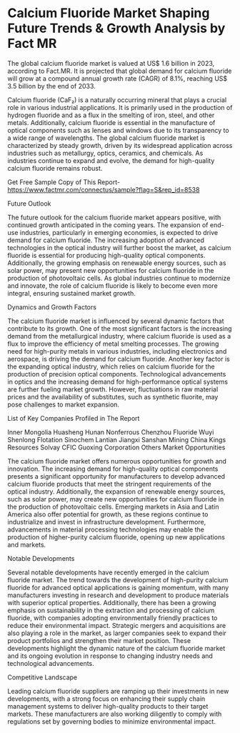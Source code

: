 # Calcium Fluoride Market Shaping Future Trends & Growth Analysis by Fact MR
The global calcium fluoride market is valued at US$ 1.6 billion in 2023, according to Fact.MR. It is projected that global demand for calcium fluoride will grow at a compound annual growth rate (CAGR) of 8.1%, reaching US$ 3.5 billion by the end of 2033.

Calcium fluoride (CaF₂) is a naturally occurring mineral that plays a crucial role in various industrial applications. It is primarily used in the production of hydrogen fluoride and as a flux in the smelting of iron, steel, and other metals. Additionally, calcium fluoride is essential in the manufacture of optical components such as lenses and windows due to its transparency to a wide range of wavelengths. The global calcium fluoride market is characterized by steady growth, driven by its widespread application across industries such as metallurgy, optics, ceramics, and chemicals. As industries continue to expand and evolve, the demand for high-quality calcium fluoride remains robust.

Get Free Sample Copy of This Report-https://www.factmr.com/connectus/sample?flag=S&rep_id=8538

Future Outlook

The future outlook for the calcium fluoride market appears positive, with continued growth anticipated in the coming years. The expansion of end-use industries, particularly in emerging economies, is expected to drive demand for calcium fluoride. The increasing adoption of advanced technologies in the optical industry will further boost the market, as calcium fluoride is essential for producing high-quality optical components. Additionally, the growing emphasis on renewable energy sources, such as solar power, may present new opportunities for calcium fluoride in the production of photovoltaic cells. As global industries continue to modernize and innovate, the role of calcium fluoride is likely to become even more integral, ensuring sustained market growth.

Dynamics and Growth Factors

The calcium fluoride market is influenced by several dynamic factors that contribute to its growth. One of the most significant factors is the increasing demand from the metallurgical industry, where calcium fluoride is used as a flux to improve the efficiency of metal smelting processes. The growing need for high-purity metals in various industries, including electronics and aerospace, is driving the demand for calcium fluoride. Another key factor is the expanding optical industry, which relies on calcium fluoride for the production of precision optical components. Technological advancements in optics and the increasing demand for high-performance optical systems are further fueling market growth. However, fluctuations in raw material prices and the availability of substitutes, such as synthetic fluorite, may pose challenges to market expansion.

List of Key Companies Profiled in The Report

Inner Mongolia Huasheng
Hunan Nonferrous Chenzhou Fluoride
Wuyi Shenlong Flotation
Sinochem Lantian
Jiangxi Sanshan Mining
China Kings Resources
Solvay
CFIC
Guoxing Corporation
Others
Market Opportunities

The calcium fluoride market offers numerous opportunities for growth and innovation. The increasing demand for high-quality optical components presents a significant opportunity for manufacturers to develop advanced calcium fluoride products that meet the stringent requirements of the optical industry. Additionally, the expansion of renewable energy sources, such as solar power, may create new opportunities for calcium fluoride in the production of photovoltaic cells. Emerging markets in Asia and Latin America also offer potential for growth, as these regions continue to industrialize and invest in infrastructure development. Furthermore, advancements in material processing technologies may enable the production of higher-purity calcium fluoride, opening up new applications and markets.

Notable Developments

Several notable developments have recently emerged in the calcium fluoride market. The trend towards the development of high-purity calcium fluoride for advanced optical applications is gaining momentum, with many manufacturers investing in research and development to produce materials with superior optical properties. Additionally, there has been a growing emphasis on sustainability in the extraction and processing of calcium fluoride, with companies adopting environmentally friendly practices to reduce their environmental impact. Strategic mergers and acquisitions are also playing a role in the market, as larger companies seek to expand their product portfolios and strengthen their market position. These developments highlight the dynamic nature of the calcium fluoride market and its ongoing evolution in response to changing industry needs and technological advancements.

Competitive Landscape

Leading calcium fluoride suppliers are ramping up their investments in new developments, with a strong focus on enhancing their supply chain management systems to deliver high-quality products to their target markets. These manufacturers are also working diligently to comply with regulations set by governing bodies to minimize environmental impact.
